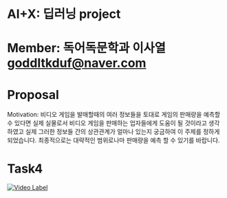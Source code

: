 # AI+X: 딥러닝 project

# Member: 독어독문학과 이사열 goddltkduf@naver.com

# Proposal
  
  Motivation: 비디오 게임을 발매할때의 여러 정보들을 토대로 게임의 판매량을 예측할 수 있다면
              실제 실물로서 비디오 게임을 판매하는 업자들에게 도움이 될 것이라고 생각하였고 
              실제 그러한 정보들 간의 상관관계가 얼마나 있는지 궁금하여 이 주제를 정하게 되었습니다.
              최종적으로는 대략적인 범위로나마 판매량을 예측 할 수 있기를 바랍니다.
       
# Task4
[![Video Label](http://img.youtube.com/vi/UmfGFa5bNO0/0.jpg)](https://www.youtube.com/watch?v=UmfGFa5bNO0)
